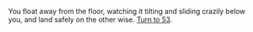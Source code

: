 You float away from the floor, watching it
tilting and sliding crazily below you, and land
safely on the other wise. [Turn to 53](53).
